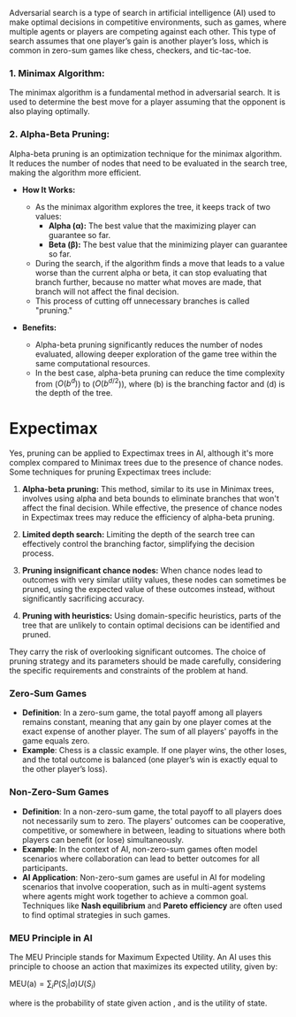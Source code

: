 Adversarial search is a type of search in artificial intelligence (AI) used to make optimal decisions in competitive environments, such as games, where multiple agents or players are competing against each other. This type of search assumes that one player’s gain is another player’s loss, which is common in zero-sum games like chess, checkers, and tic-tac-toe.

### 1. **Minimax Algorithm:**
The minimax algorithm is a fundamental method in adversarial search. It is used to determine the best move for a player assuming that the opponent is also playing optimally.
### 2. **Alpha-Beta Pruning:**
Alpha-beta pruning is an optimization technique for the minimax algorithm. It reduces the number of nodes that need to be evaluated in the search tree, making the algorithm more efficient.

- **How It Works:**
  - As the minimax algorithm explores the tree, it keeps track of two values:
    - **Alpha (α):** The best value that the maximizing player can guarantee so far.
    - **Beta (β):** The best value that the minimizing player can guarantee so far.
  - During the search, if the algorithm finds a move that leads to a value worse than the current alpha or beta, it can stop evaluating that branch further, because no matter what moves are made, that branch will not affect the final decision.
  - This process of cutting off unnecessary branches is called "pruning."

- **Benefits:**
  - Alpha-beta pruning significantly reduces the number of nodes evaluated, allowing deeper exploration of the game tree within the same computational resources.
  - In the best case, alpha-beta pruning can reduce the time complexity from \($O(b^d)$\) to \($O(b^{d/2}$)\), where \(b\) is the branching factor and \(d\) is the depth of the tree.

# Expectimax
Yes, pruning can be applied to Expectimax trees in AI, although it's more complex compared to Minimax trees due to the presence of chance nodes. Some techniques for pruning Expectimax trees include: 
1. **Alpha-beta pruning:** This method, similar to its use in Minimax trees, involves using alpha and beta bounds to eliminate branches that won't affect the final decision. While effective, the presence of chance nodes in Expectimax trees may reduce the efficiency of alpha-beta pruning. 
   
2. **Limited depth search:** Limiting the depth of the search tree can effectively control the branching factor, simplifying the decision process. 
   
3. **Pruning insignificant chance nodes:** When chance nodes lead to outcomes with very similar utility values, these nodes can sometimes be pruned, using the expected value of these outcomes instead, without significantly sacrificing accuracy. 
   
4. **Pruning with heuristics:** Using domain-specific heuristics, parts of the tree that are unlikely to contain optimal decisions can be identified and pruned. 

They carry the risk of overlooking significant outcomes. The choice of pruning strategy and its parameters should be made carefully, considering the specific requirements and constraints of the problem at hand.

### Zero-Sum Games
- **Definition**: In a zero-sum game, the total payoff among all players remains constant, meaning that any gain by one player comes at the exact expense of another player. The sum of all players' payoffs in the game equals zero.
- **Example**: Chess is a classic example. If one player wins, the other loses, and the total outcome is balanced (one player’s win is exactly equal to the other player’s loss).

### Non-Zero-Sum Games
- **Definition**: In a non-zero-sum game, the total payoff to all players does not necessarily sum to zero. The players' outcomes can be cooperative, competitive, or somewhere in between, leading to situations where both players can benefit (or lose) simultaneously.
- **Example**: In the context of AI, non-zero-sum games often model scenarios where collaboration can lead to better outcomes for all participants.
- **AI Application**: Non-zero-sum games are useful in AI for modeling scenarios that involve cooperation, such as in multi-agent systems where agents might work together to achieve a common goal. Techniques like **Nash equilibrium** and **Pareto efficiency** are often used to find optimal strategies in such games.

### MEU Principle in AI 
The MEU Principle stands for Maximum Expected Utility. An AI uses this principle to choose an action that maximizes its expected utility, given by: 

$\text{MEU(a)} = \sum_i P(S_i|a)U(S_i)$ 

where is the probability of state given action , and is the utility of state.

